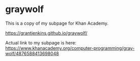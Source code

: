 # graywolf

This is a copy of my subpage for Khan Academy.

https://grantjenkins.github.io/graywolf/

Actual link to my subpage is here: https://www.khanacademy.org/computer-programming/gray-wolf/4876588413698048

